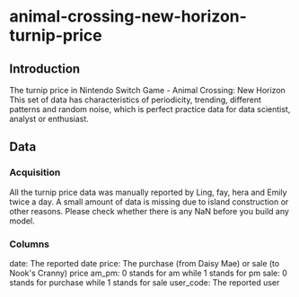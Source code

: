 # animal-crossing-new-horizon-turnip-price
## Introduction
The turnip price in Nintendo Switch Game - Animal Crossing: New Horizon 
This set of data has characteristics of periodicity, trending, different patterns and random noise, which is perfect practice data for data scientist, analyst or enthusiast. 

## Data
### Acquisition
All the turnip price data was manually reported by Ling, fay, hera and Emily twice a day. A small amount of data is missing due to island construction or other reasons. Please check whether there is any NaN before you build any model.
### Columns
date: The reported date
price: The purchase (from Daisy Mae) or sale (to Nook's Cranny) price
am_pm: 0 stands for am while 1 stands for pm
sale: 0 stands for purchase while 1 stands for sale
user_code: The reported user
